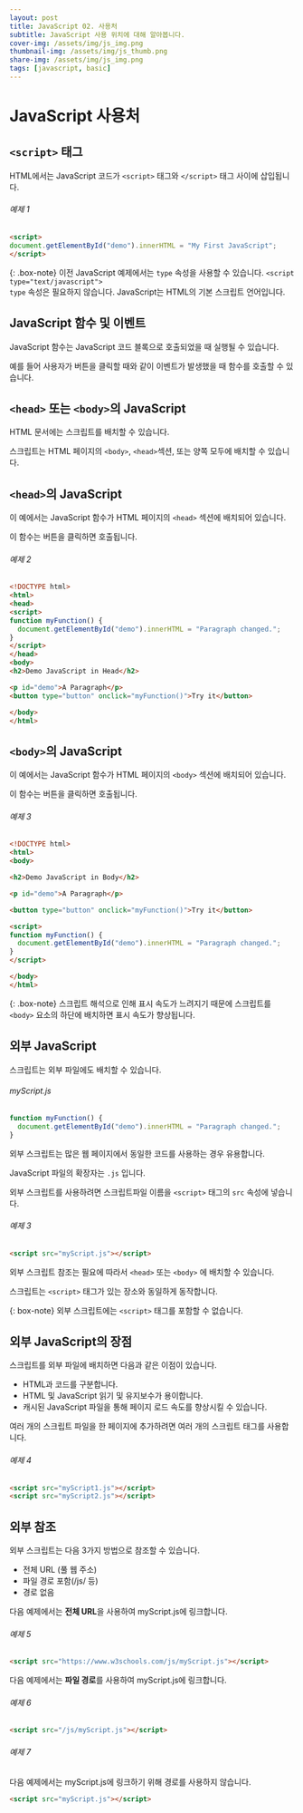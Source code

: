 ```yaml
---
layout: post
title: JavaScript 02. 사용처
subtitle: JavaScript 사용 위치에 대해 알아봅니다.
cover-img: /assets/img/js_img.png
thumbnail-img: /assets/img/js_thumb.png
share-img: /assets/img/js_img.png
tags: [javascript, basic]
---
```


# JavaScript 사용처

## ```<script>``` 태그

HTML에서는 JavaScript 코드가 ```<script>``` 태그와 ```</script>``` 태그 사이에 삽입됩니다.

###### 예제 1

```html
<script>
document.getElementById("demo").innerHTML = "My First JavaScript";
</script>
```

{: .box-note}
이전 JavaScript 예제에서는 ```type``` 속성을 사용할 수 있습니다. ```<script type="text/javascript">```<br>```type``` 속성은 필요하지 않습니다. JavaScript는 HTML의 기본 스크립트 언어입니다.

## JavaScript 함수 및 이벤트

JavaScript 함수는 JavaScript 코드 블록으로 호출되었을 때 실행될 수 있습니다.

예를 들어 사용자가 버튼을 클릭할 때와 같이 이벤트가 발생했을 때 함수를 호출할 수 있습니다.

## ```<head>``` 또는 ```<body>```의 JavaScript

HTML 문서에는 스크립트를 배치할 수 있습니다.

스크립트는 HTML 페이지의 ```<body>```, ```<head>```섹션, 또는 양쪽 모두에 배치할 수 있습니다.

## ```<head>```의 JavaScript

이 예에서는 JavaScript 함수가 HTML 페이지의 ```<head>``` 섹션에 배치되어 있습니다.

이 함수는 버튼을 클릭하면 호출됩니다.

###### 예제 2

```html
<!DOCTYPE html>
<html>
<head>
<script>
function myFunction() {
  document.getElementById("demo").innerHTML = "Paragraph changed.";
}
</script>
</head>
<body>
<h2>Demo JavaScript in Head</h2>

<p id="demo">A Paragraph</p>
<button type="button" onclick="myFunction()">Try it</button>

</body>
</html>
```

## ```<body>```의 JavaScript

이 예에서는 JavaScript 함수가 HTML 페이지의 ```<body>``` 섹션에 배치되어 있습니다.

이 함수는 버튼을 클릭하면 호출됩니다.

###### 예제 3

```html
<!DOCTYPE html>
<html>
<body>

<h2>Demo JavaScript in Body</h2>

<p id="demo">A Paragraph</p>

<button type="button" onclick="myFunction()">Try it</button>

<script>
function myFunction() {
  document.getElementById("demo").innerHTML = "Paragraph changed.";
}
</script>

</body>
</html>
```

{: .box-note}
스크립트 해석으로 인해 표시 속도가 느려지기 때문에 스크립트를 ```<body>``` 요소의 하단에 배치하면 표시 속도가 향상됩니다.

## 외부 JavaScript

스크립트는 외부 파일에도 배치할 수 있습니다.

###### myScript.js

```javascript
function myFunction() {
  document.getElementById("demo").innerHTML = "Paragraph changed.";
}
```

외부 스크립트는 많은 웹 페이지에서 동일한 코드를 사용하는 경우 유용합니다.

JavaScript 파일의 확장자는 ```.js``` 입니다.

외부 스크립트를 사용하려면 스크립트파일 이름을 ```<script>``` 태그의 ```src``` 속성에 넣습니다.

###### 예제 3

```html
<script src="myScript.js"></script>
```

외부 스크립트 참조는 필요에 따라서 ```<head>``` 또는 ```<body>``` 에 배치할 수 있습니다.

스크립트는 ```<script>``` 태그가 있는 장소와 동일하게 동작합니다.

{: box-note}
외부 스크립트에는 ```<script>``` 태그를 포함할 수 없습니다.

## 외부 JavaScript의 장점

스크립트를 외부 파일에 배치하면 다음과 같은 이점이 있습니다.

+ HTML과 코드를 구분합니다.
+ HTML 및 JavaScript 읽기 및 유지보수가 용이합니다.
+ 캐시된 JavaScript 파일을 통해 페이지 로드 속도를 향상시킬 수 있습니다.

여러 개의 스크립트 파일을 한 페이지에 추가하려면 여러 개의 스크립트 태그를 사용합니다.

###### 예제 4

```html
<script src="myScript1.js"></script>
<script src="myScript2.js"></script>
```

## 외부 참조

외부 스크립트는 다음 3가지 방법으로 참조할 수 있습니다.

+ 전체 URL (풀 웹 주소)
+ 파일 경로 포함(/js/ 등)
+ 경로 없음

다음 예제에서는 **전체 URL**을 사용하여 myScript.js에 링크합니다.

###### 예제 5

```html
<script src="https://www.w3schools.com/js/myScript.js"></script>
```

다음 예제에서는 **파일 경로**를 사용하여 myScript.js에 링크합니다.

###### 예제 6

```html
<script src="/js/myScript.js"></script>
```

###### 예제 7

다음 예제에서는 myScript.js에 링크하기 위해 경로를 사용하지 않습니다.

```html
<script src="myScript.js"></script>
```
